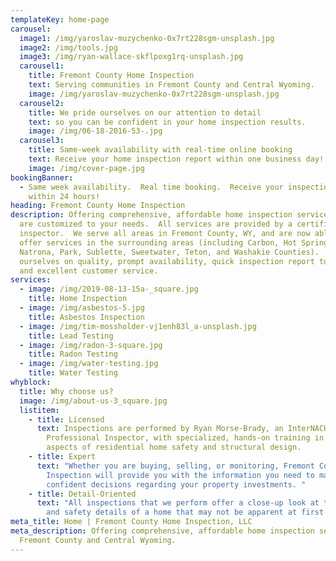 ```yaml
---
templateKey: home-page
carousel:
  image1: /img/yaroslav-muzychenko-0x7rt228sgm-unsplash.jpg
  image2: /img/tools.jpg
  image3: /img/ryan-wallace-skflpoxg1rq-unsplash.jpg
  carousel1:
    title: Fremont County Home Inspection
    text: Serving communities in Fremont County and Central Wyoming.
    image: /img/yaroslav-muzychenko-0x7rt228sgm-unsplash.jpg
  carousel2:
    title: We pride ourselves on our attention to detail
    text: so you can be confident in your home inspection results.
    image: /img/06-18-2016-53-.jpg
  carousel3:
    title: Same-week availability with real-time online booking
    text: Receive your home inspection report within one business day!
    image: /img/cover-page.jpg
bookingBanner:
  - Same week availability.  Real time booking.  Receive your inspection report
    within 24 hours!
heading: Fremont County Home Inspection
description: Offering comprehensive, affordable home inspection services that
  are customized to your needs.  All services are provided by a certified home
  inspector.  We serve all areas in Fremont County, WY, and are now able to
  offer services in the surrounding areas (including Carbon, Hot Springs,
  Natrona, Park, Sublette, Sweetwater, Teton, and Washakie Counties).  We pride
  ourselves on quality, prompt availability, quick inspection report turnaround,
  and excellent customer service.
services:
  - image: /img/2019-08-13-15a-_square.jpg
    title: Home Inspection
  - image: /img/asbestos-5.jpg
    title: Asbestos Inspection
  - image: /img/tim-mossholder-vj1enh83l_a-unsplash.jpg
    title: Lead Testing
  - image: /img/radon-3-square.jpg
    title: Radon Testing
  - image: /img/water-testing.jpg
    title: Water Testing
whyblock:
  title: Why choose us?
  image: /img/about-us-3_square.jpg
  listitem:
    - title: Licensed
      text: Inspections are performed by Ryan Morse-Brady, an InterNACHI Certified
        Professional Inspector, with specialized, hands-on training in all
        aspects of residential home safety and structural design.
    - title: Expert
      text: "Whether you are buying, selling, or monitoring, Fremont County Home
        Inspection will provide you with the information you need to make
        confident decisions regarding your property investments. "
    - title: Detail-Oriented
      text: "All inspections that we perform offer a close-up look at the structural
        and safety details of a home that may not be apparent at first glance. "
meta_title: Home | Fremont County Home Inspection, LLC
meta_description: Offering comprehensive, affordable home inspection services in
  Fremont County and Central Wyoming.
---
```

